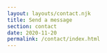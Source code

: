```yaml
---
layout: layouts/contact.njk
title: Send a message 
section: contact
date: 2020-11-20 
permalink: /contact/index.html
---
```


